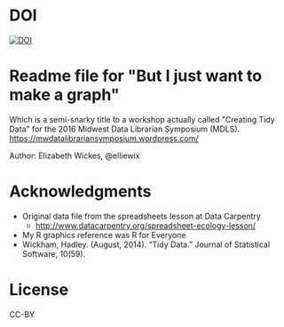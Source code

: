 # DOI

[![DOI](https://zenodo.org/badge/70852185.svg)](https://zenodo.org/badge/latestdoi/70852185)

# Readme file for "But I just want to make a graph" 

Which is a semi-snarky title to a workshop actually called "Creating Tidy Data" for the 2016 Midwest Data Librarian Symposium (MDLS).  https://mwdatalibrariansymposium.wordpress.com/

Author: Elizabeth Wickes, @elliewix

# Acknowledgments

* Original data file from the spreadsheets lesson at Data Carpentry
  * http://www.datacarpentry.org/spreadsheet-ecology-lesson/
* My R graphics reference was R for Everyone
* Wickham, Hadley. (August, 2014). “Tidy Data.” Journal of Statistical Software, 10(59).

# License

CC-BY
